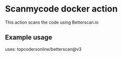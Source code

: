 # Scanmycode docker action

This action scans the code using Betterscan.io

## Example usage

uses: topcodersonline/betterscan@v3
